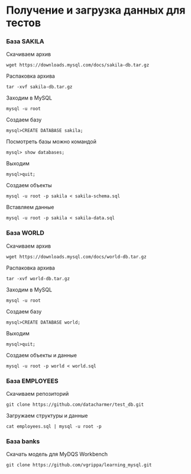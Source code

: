 # Получение и загрузка данных для тестов

### База SAKILA

Скачиваем архив
````
wget https://downloads.mysql.com/docs/sakila-db.tar.gz
````

Распаковка архива
````
tar -xvf sakila-db.tar.gz
````

Заходим в MySQL
````
mysql -u root
````

Создаем базу
````
mysql>CREATE DATABASE sakila;
````

Посмотреть базы можно командой
````
mysql> show databases;
````
Выходим
````
mysql>quit;
````

Создаем объекты
````
mysql -u root -p sakila < sakila-schema.sql
````

Вставляем данные
````
mysql -u root -p sakila < sakila-data.sql
````

### База WORLD
Скачиваем архив
````
wget https://downloads.mysql.com/docs/world-db.tar.gz
````
Распаковка архива
````
tar -xvf world-db.tar.gz
````
Заходим в MySQL
````
mysql -u root
````
Создаем базу
````
mysql>CREATE DATABASE world;
````
Выходим
````
mysql>quit;
````
Создаем объекты и данные
````
mysql -u root -p world < world.sql
````

### База EMPLOYEES
Скачиваем репозиторий
````
git clone https://github.com/datacharmer/test_db.git
````
Загружаем структуры и данные
````
cat employees.sql | mysql -u root -p
````

### База banks
Скачать модель для MyDQS Workbench
````
git clone https://github.com/vgrippa/learning_mysql.git
````
